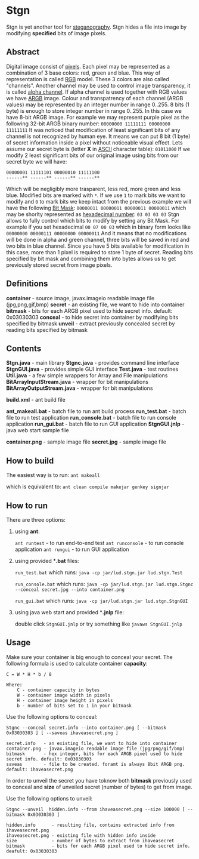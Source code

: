 Stgn
=========

Stgn is yet another tool for [steganography](http://en.wikipedia.org/wiki/Steganography). Stgn hides a file into image by modifying __specified__ bits of image pixels.

Abstract
---------

Digital image consist of [pixels](http://en.wikipedia.org/wiki/Pixel). Each pixel may be represented as a combination of 3 base colors: red, green and blue. This way of representation is called [RGB](http://en.wikipedia.org/wiki/RGB) model. These 3 colors are also called "channels". Another channel may be used to control image transparency, it is called [alpha channel](http://en.wikipedia.org/wiki/Alpha_channel). If alpha channel is used together with RGB values we have [ARGB](http://en.wikipedia.org/wiki/RGBA_color_space) image. Colour and transpatrency of each channel (ARGB values) may be represented by an integer number in range 0..255. 8 bits (1 byte) is enough to store integer number in range 0..255. In this case we have 8-bit ARGB image. For example we may represent purple pixel as the following 32-bit ARGB binary number:
```00000000 11111111 00000000 11111111```
It was noticed that modification of least significant bits of any channel is not recognized by human eye. It means we can put 8 bit (1 byte) of secret information inside a pixel without noticeable visual effect. Lets assume our secret byte is (letter __X__ in [ASCII](http://en.wikipedia.org/wiki/Ascii) character table):
```01011000```
If we modify 2 least significant bits of our original image using bits from our secret byte we will have:
```
00000001 11111101 00000010 11111100
------** ------** ------** ------**
```
Which will be negligibly more trasparent, less red, more green and less blue. Modified bits are marked with ```*```. If we use ```1``` to mark bits we want to modify and ```0``` to mark bits we keep intact from the previous example we will have the following [Bit Mask](http://en.wikipedia.org/wiki/Bit_mask):
```00000011 00000011 00000011 00000011``` which may be shorlty represented as [hexadecimal number](http://en.wikipedia.org/wiki/Hexadecimal_number):
```03 03 03 03```
Stgn allows to fully control which bits to modify by setting any Bit Mask. For example if you set hexadecimal ```00 07 00 03``` which in binary form looks like
```00000000 00000111 00000000 00000011```
And it means that no modifications will be done in alpha and green channel, three bits will be saved in red and two bits in blue channel. Since you have 5 bits available for modification in this case, more than 1 pixel is required to store 1 byte of secret.
Reading bits specified by bit mask and combining them into bytes allows us to get previously stored secret from image pixels.


Definitions
----------

**container** - source image, javax.imageio readable image file (jpg,png,gif,bmp)
**secret** - an existing file, we want to hide into container
**bitmask** - bits for each ARGB pixel used to hide secret info. default: 0x03030303
**conceal** - to hide secret into container by modifying bits specified by bitmask
**unveil** - extract previously concealed secret by reading bits specified by bitmask


Contents
-----------

**Stgn.java** - main library
**Stgnc.java** - provides command line interface
**StgnGUI.java** - provides simple GUI interface
**Test.java** - test routines
**Util.java** - a few simple wrappers for Array and File manipulations
**BitArrayInputStream.java** - wrapper for bit manipulations
**BitArrayOutputStream.java** - wrapper for bit manipulations

**build.xml** - ant build file

**ant_makeall.bat** - batch file to run ant build process
**run_test.bat** - batch file to run test application
**run_console.bat** - batch file to run console application
**run_gui.bat** - batch file to run GUI application
**StgnGUI.jnlp** - java web start sample file

**container.png** - sample image file
**secret.jpg** - sample image file

How to build
------------

The easiest way is to run:
```ant makeall```

which is equivalent to:
```ant clean compile makejar genkey signjar```

How to run
------------

There are three options:

1. using **ant**:

    ```ant runtest``` - to run end-to-end test
    ```ant runconsole``` - to run console application
    ```ant rungui``` - to run GUI application

2. using provided ***.bat** files:

    ```run_test.bat``` which runs:
    ```java -cp jar/lud.stgn.jar lud.stgn.Test```

    ```run_console.bat``` which runs:
    ```java -cp jar/lud.stgn.jar lud.stgn.Stgnc --conceal secret.jpg --into container.png```

    ```run_gui.bat``` which runs:
    ```java -cp jar/lud.stgn.jar lud.stgn.StgnGUI```

3. using java web start and provided ***.jnlp** file:
    
    double click ```StgnGUI.jnlp``` or try something like
    ```javaws StgnGUI.jnlp```

Usage
-----------
Make sure your container is big enough to conceal your secret.
The following formula is used to calculate container **capacity**:

    C = W * H * b / 8
    
    Where:
        C - container capacity in bytes
        W - container image width in pixels
        H - container image height in pixels
        b - number of bits set to 1 in your bitmask

Use the following options to conceal:

```Stgnc --conceal secret.info --into container.png [ --bitmask 0x03030303 ] [ --saveas ihaveasecret.png ]```

    secret.info   - an existing file, we want to hide into container
    container.png - javax.imageio readable image file (jpg/png/gif/bmp)
    bitmask       - hex integer, bits for each ARGB pixel used to hide secret info. default: 0x03030303
    saveas        - file to be created. foramt is always 8bit ARGB png. default: ihaveasecret.png

In order to unveil the secret you have toknow both **bitmask** previously used to conceal and **size** of unveiled secret (number of bytes) to get from image.

Use the following options to unveil:

```Stgnc --unveil  hidden.info --from ihaveasecret.png --size 100000 [ --bitmask 0x03030303 ]```

    hidden.info      - resulting file, contains extracted info from ihaveasecret.png
    ihaveasecret.png - existing file with hidden info inside
    size             - number of bytes to extract from ihaveasecret
    bitmask          - bits for each ARGB pixel used to hide secret info. deafult: 0x03030303

